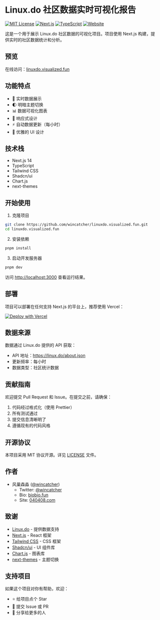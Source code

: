 
# Linux.do 社区数据实时可视化报告

[![MIT License](https://img.shields.io/badge/License-MIT-green.svg)](https://choosealicense.com/licenses/mit/)
[![Next.js](https://img.shields.io/badge/Next.js-14-black)](https://nextjs.org/)
[![TypeScript](https://img.shields.io/badge/TypeScript-5-blue)](https://www.typescriptlang.org/)
[![Website](https://img.shields.io/badge/Website-linuxdo.visualized.fun-blue)](https://linuxdo.visualized.fun)

这是一个用于展示 Linux.do 社区数据的可视化项目。项目使用 Next.js 构建，提供实时的社区数据统计和分析。

## 预览

在线访问：[linuxdo.visualized.fun](https://linuxdo.visualized.fun)

## 功能特点

- 🚀 实时数据展示
- 🌓 明暗主题切换
- 📊 数据可视化图表
- 📱 响应式设计
- ⚡ 自动数据更新（每小时）
- 🎨 优雅的 UI 设计

## 技术栈

- Next.js 14
- TypeScript
- Tailwind CSS
- Shadcn/ui
- Chart.js
- next-themes

## 开始使用

1. 克隆项目

```bash
git clone https://github.com/wincatcher/linuxdo.visualized.fun.git
cd linuxdo.visualized.fun
```

2. 安装依赖

```bash
pnpm install
```

3. 启动开发服务器

```bash
pnpm dev
```

访问 [http://localhost:3000](http://localhost:3000) 查看运行结果。

## 部署

项目可以部署在任何支持 Next.js 的平台上，推荐使用 Vercel：

[![Deploy with Vercel](https://vercel.com/button)](https://vercel.com/new/clone?repository-url=https://github.com/wincatcher/linuxdo.visualized.fun)

## 数据来源

数据通过 Linux.do 提供的 API 获取：
- API 地址：https://linux.do/about.json
- 更新频率：每小时
- 数据类型：社区统计数据

## 贡献指南

欢迎提交 Pull Request 和 Issue。在提交之前，请确保：

1. 代码经过格式化（使用 Prettier）
2. 所有测试通过
3. 提交信息清晰明了
4. 遵循现有的代码风格

## 开源协议

本项目采用 MIT 协议开源。详见 [LICENSE](LICENSE) 文件。

## 作者

- 风巢森淼 ([@wincatcher](https://github.com/wincatcher))
  - Twitter: [@wincatcher](https://x.com/wincatcher)
  - Bio: [biobio.fun](https://biobio.fun)
  - Site: [040408.com](https://040408.com)

## 致谢

- [Linux.do](https://linux.do) - 提供数据支持
- [Next.js](https://nextjs.org) - React 框架
- [Tailwind CSS](https://tailwindcss.com) - CSS 框架
- [Shadcn/ui](https://ui.shadcn.com) - UI 组件库
- [Chart.js](https://www.chartjs.org/) - 图表库
- [next-themes](https://github.com/pacocoursey/next-themes) - 主题切换

## 支持项目

如果这个项目对你有帮助，欢迎：

- ⭐ 给项目点个 Star
- 🐛 提交 Issue 或 PR
- 📢 分享给更多的人





